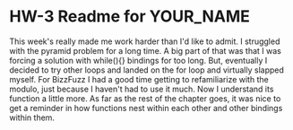 # HW-3 Readme for YOUR_NAME

This week's really made me work harder than I'd like to admit. I struggled with the pyramid problem for a long time. A big part of that was that I was forcing a solution with while(){} bindings for too long. But, eventually I decided to try other loops and landed on the for loop and virtually slapped myself. For BizzFuzz I had a good time getting to refamiliarize with the modulo, just because I haven't had to use it much. Now I understand its function a little more. As far as the rest of the chapter goes, it was nice to get a reminder in how functions nest within each other and other bindings within them. 

